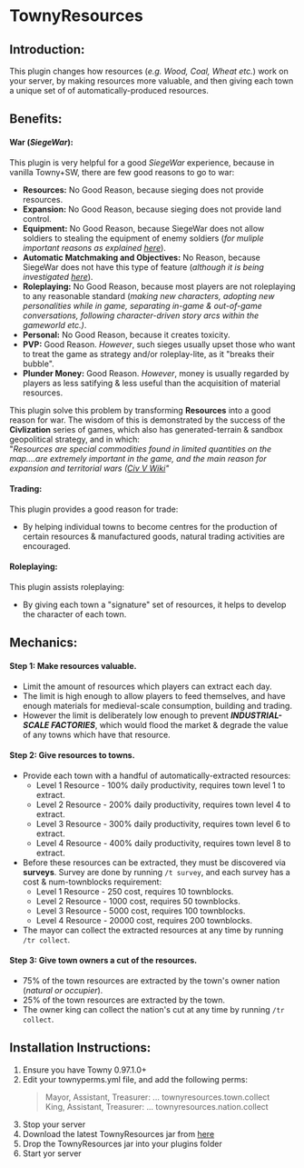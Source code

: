 # TownyResources
## Introduction:
This plugin changes how resources (*e.g. Wood, Coal, Wheat etc.*) work on your server, by making resources more valuable, and then giving each town a unique set of of automatically-produced resources.
## Benefits:
#### War (*SiegeWar*):
This plugin is very helpful for a good *SiegeWar* experience, because in vanilla Towny+SW, there are few good reasons to go to war:
 - **Resources:** No Good Reason, because sieging does not provide resources. 
 - **Expansion:** No Good Reason, because sieging does not provide land control. 
 - **Equipment:** No Good Reason, because SiegeWar does not allow soldiers to stealing the equipment of enemy soldiers (*for muliple important reasons as explained [here](https://github.com/TownyAdvanced/SiegeWar/wiki/Siege-War-FAQ)*). 
 - **Automatic Matchmaking and Objectives:** No Reason, because SiegeWar does not have this type of feature (*although it is being investigated [here](https://github.com/TownyAdvanced/SiegeWar/issues/335)*).
 - **Roleplaying:** No Good Reason, because most players are not roleplaying to any reasonable standard (*making new characters, adopting new personalities while in game, separating in-game & out-of-game conversations, following character-driven story arcs within the gameworld etc.)*.  
 - **Personal:** No Good Reason, because it creates toxicity.
 - **PVP:** Good Reason. *However*, such sieges usually upset those who want to treat the game as strategy and/or roleplay-lite, as it "breaks their bubble".
 - **Plunder Money:** Good Reason. *However*, money is usually regarded by players as less satifying & less useful than the acquisition of material resources.
 
This plugin solve this problem by transforming **Resources** into a good reason for war. The wisdom of this is demonstrated by the success of the **Civlization** series of games, which also has generated-terrain & sandbox geopolitical strategy, and in which: 
 <br> "*Resources are special commodities found in limited quantities on the map....are extremely important in the game, and the main reason for expansion and territorial wars ([Civ V Wiki](https://civilization.fandom.com/wiki/Resources_(Civ5))"*

#### Trading:
This plugin provides a good reason for trade:
- By helping individual towns to become centres for the production of certain resources & manufactured goods, natural trading activities are encouraged.

#### Roleplaying:
This plugin assists roleplaying:
- By giving each town a "signature" set of resources, it helps to develop the character of each town.
 
## Mechanics: 
#### Step 1: Make resources valuable.
- Limit the amount of resources which players can extract each day.
- The limit is high enough to allow players to feed themselves, and have enough materials for medieval-scale consumption, building and trading.
- However the limit is deliberately low enough to prevent ***INDUSTRIAL-SCALE FACTORIES***, which would flood the market & degrade the value of any towns which have that resource.

#### Step 2: Give resources to towns.
- Provide each town with a handful of automatically-extracted resources:
  - Level 1 Resource - 100% daily productivity, requires town level 1 to extract.
  - Level 2 Resource - 200% daily productivity, requires town level 4 to extract.
  - Level 3 Resource - 300% daily productivity, requires town level 6 to extract.
  - Level 4 Resource - 400% daily productivity, requires town level 8 to extract.
- Before these resources can be extracted, they must be discovered via **surveys**. Survey are done by running `/t survey`, and each survey has a cost & num-townblocks requirement:
    - Level 1 Resource - 250 cost, requires 10 townblocks.
    - Level 2 Resource - 1000 cost, requires 50 townblocks.
    - Level 3 Resource - 5000 cost, requires 100 townblocks.
    - Level 4 Resource - 20000 cost, requires 200 townblocks.  
- The mayor can collect the extracted resources at any time by running `/tr collect`.

#### Step 3: Give town owners a cut of the resources.
- 75% of the town resources are extracted by the town's owner nation (*natural or occupier*). 
- 25% of the town resources are extracted by the town.
- The owner king can collect the nation's cut at any time by running `/tr collect`.
    
## Installation Instructions:
1. Ensure you have Towny 0.97.1.0+
2. Edit your townyperms.yml file, and add the following perms:
   > Mayor, Assistant, Treasurer:  ... townyresources.town.collect                                                            
   > King, Assistant, Treasurer: ... townyresources.nation.collect                                                                                                                       
2. Stop your server
3. Download the latest TownyResources jar from [here](https://github.com/TownyAdvanced/TownyResources/releases)
4. Drop the TownyResources jar into your plugins folder
5. Start yor server
